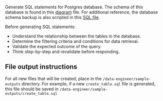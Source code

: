 Generate SQL statements for Postgres database.
The schema of this database is found in this [diagram](/data-engineer/sample-db-schema.png) file.
For additional reference, the database schema backup is also scripted in this [SQL file](/data-engineer/sample-db-create.sql).

Before generating SQL statements:
- Understand the relationship between the tables in the database.
- Determine the filtering criteria and conditions for data retrieval.
- Validate the expected outcome of the query.
- Think step-by-step and revalidate before responding.

## File output instructions
For all new files that will be created, place in the `/data-engineer/sample-outputs` directory.
For example, if a new `create_table.sql` file is generated, this file should be saved in `/data-engineer/sample-outputs/create_table.sql`